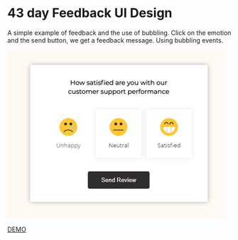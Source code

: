 # 43 day Feedback UI Design

A simple example of feedback and the use of bubbling. Click on the emotion and the send button, we get a feedback message. Using bubbling events.

![demo](demo.png)

[DEMO](https://voloshin-sergei.github.io/50_days/43_day%20Feedback%20UI%20design/)
